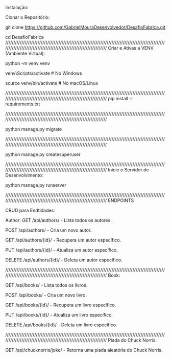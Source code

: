 Instalação:

Clonar o Repositório:

git clone https://github.com/GabrielMouraDesenvolvedor/DesafioFabrica.git

cd DesafioFabrica
//////////////////////////////////////////////////////////////////////////////////////////////////////////////////////////////////////////////////////////////////
Criar e Ativas a VENV (Ambiente Virtual):

python -m venv venv

venv\Scripts\activate  # No Windows

source venv/bin/activate  # No macOS/Linux

//////////////////////////////////////////////////////////////////////////////////////////////////////////////////////////////////////////////////////////////////
pip install -r requirements.txt

//////////////////////////////////////////////////////////////////////////////////////////////////////////////////////////////////////////////////////////////////

python manage.py migrate

//////////////////////////////////////////////////////////////////////////////////////////////////////////////////////////////////////////////////////////////////

python manage.py createsuperuser

//////////////////////////////////////////////////////////////////////////////////////////////////////////////////////////////////////////////////////////////////
Inicie o Servidor de Desenvolvimento:

python manage.py runserver

//////////////////////////////////////////////////////////////////////////////////////////////////////////////////////////////////////////////////////////////////
ENDPOINTS

CRUD para Endtidades:

Author:
GET /api/authors/ - Lista todos os autores.

POST /api/authors/ - Cria um novo autor.

GET /api/authors/{id}/ - Recupera um autor específico.

PUT /api/authors/{id}/ - Atualiza um autor específico.

DELETE /api/authors/{id}/ - Deleta um autor específico.

//////////////////////////////////////////////////////////////////////////////////////////////////////////////////////////////////////////////////////////////////
Book:

GET /api/books/ - Lista todos os livros.

POST /api/books/ - Cria um novo livro.

GET /api/books/{id}/ - Recupera um livro específico.

PUT /api/books/{id}/ - Atualiza um livro específico.

DELETE /api/books/{id}/ - Deleta um livro específico.

//////////////////////////////////////////////////////////////////////////////////////////////////////////////////////////////////////////////////////////////////
Piada do Chuck Norris:

GET /api/chucknorris/joke/ - Retorna uma piada aleatória do Chuck Norris.

